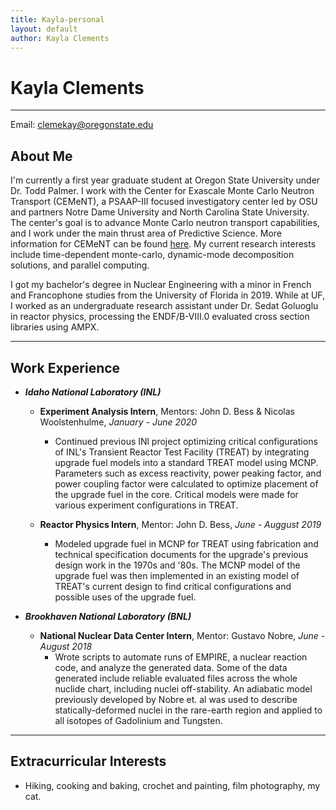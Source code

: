 ```yaml
---
title: Kayla-personal
layout: default
author: Kayla Clements
---
```

# Kayla Clements
--------------

Email: clemekay@oregonstate.edu


## About Me

I'm currently a first year graduate student at Oregon State University under Dr. Todd Palmer. I work with the Center for Exascale Monte Carlo Neutron Transport (CEMeNT), a PSAAP-III focused investigatory center led by OSU and partners Notre Dame University and North Carolina State University. The center's goal is to advance Monte Carlo neutron transport capabilities, and I work under the main thrust area of Predictive Science. More information for CEMeNT can be found [here](https://cement-psaap.github.io). My current research interests include time-dependent monte-carlo, dynamic-mode decomposition solutions, and parallel computing.  

I got my bachelor's degree in Nuclear Engineering with a minor in French and Francophone studies from the University of Florida in 2019. While at UF, I worked as an undergraduate research assistant under Dr. Sedat Goluoglu in reactor physics, processing the ENDF/B-VIII.0 evaluated cross section libraries using AMPX.

***

## Work Experience
* ***Idaho National Laboratory (INL)***
	* **Experiment Analysis Intern**, Mentors: John D. Bess & Nicolas Woolstenhulme, *January - June 2020*
		* Continued previous INl project optimizing critical configurations of INL's Transient Reactor Test Facility (TREAT) by integrating upgrade fuel models into a standard TREAT model using MCNP. Parameters such as excess reactivity, power peaking factor, and power coupling factor were calculated to optimize placement of the upgrade fuel in the core. Critical models were made for various experiment configurations in TREAT.

	* **Reactor Physics Intern**, Mentor: John D. Bess, *June - Auggust 2019*
		* Modeled upgrade fuel in MCNP for TREAT using fabrication and technical specification documents for the upgrade's previous design work in the 1970s and '80s. The MCNP model of the upgrade fuel was then implemented in an existing model of TREAT's current design to find critical configurations and possible uses of the upgrade fuel.  

* ***Brookhaven National Laboratory (BNL)***
	* **National Nuclear Data Center Intern**, Mentor: Gustavo Nobre, *June - August 2018*
		* Wrote scripts to automate runs of EMPIRE, a nuclear reaction code, and analyze the generated data. Some of the data generated include reliable evaluated files across the whole nuclide chart, including nuclei off-stability. An adiabatic model previously developed by Nobre et. al was used to describe statically-deformed nuclei in the rare-earth region and applied to all isotopes of Gadolinium and Tungsten.

***

## Extracurricular Interests
* Hiking, cooking and baking, crochet and painting, film photography, my cat. 

